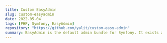 ```yaml
---
title: Custom EasyAdmin
slug: custom-easyadmin
date: 2022-05-04
tags: [PHP, Symfony, EasyAdmin]
repository: "https://github.com/yalit/custom-easy-admin"
summary: EasyAdmin is the default admin bundle for Symfony. It exists a demo of the EasyAdmin bundle which is limited to the basic setup and usage. The target of this project is to go beyond the basic cases and provides examples of implementation/usage for most of the functions of the bundle.
---
```

